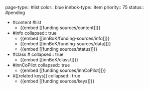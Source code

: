 page-type:: #list
color:: blue
innbok-type:: item
priority:: 75
status:: #pending

- #content #list
	- {{embed [[funding sources/content]]}}
- #info
  collapsed:: true
	- {{embed [[innBoK/funding-sources/info]]}}
	- {{embed [[innBoK/funding-sources/data]]}}
	- {{embed [[funding sources/status]]}}
- #class #
  collapsed:: true
	- {{embed [[innBoK/class/]]}}
- #innCoPilot
  collapsed:: true
	- {{embed [[funding sources/innCoPilot]]}}
- #[[related keys]]
  collapsed:: true
	- {{embed [[funding sources/keys]]}}